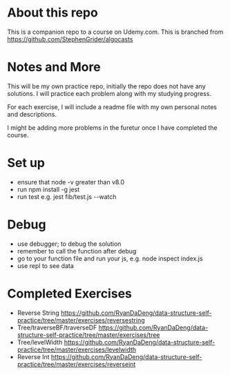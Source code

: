 # About this repo
This is a companion repo to a course on Udemy.com. This is branched from https://github.com/StephenGrider/algocasts


# Notes and More

This will be my own practice repo, initially the repo does not have any solutions. I will practice each problem along with my studying progress.

For each exercise, I will include a readme file with my own personal notes and descriptions.

I might be adding more problems in the furetur once I have completed the course.

# Set up

- ensure that node -v greater than v8.0
- run npm install -g jest
- run test e.g. jest fib/test.js --watch

# Debug

- use debugger; to debug the solution
- remember to call the function after debug
- go to your function file and run your js, e.g. node inspect index.js
- use repl to see data

# Completed Exercises

- Reverse String https://github.com/RyanDaDeng/data-structure-self-practice/tree/master/exercises/reversestring
- Tree/traverseBF/traverseDF https://github.com/RyanDaDeng/data-structure-self-practice/tree/master/exercises/tree
- Tree/levelWidth https://github.com/RyanDaDeng/data-structure-self-practice/tree/master/exercises/levelwidth
- Reverse Int https://github.com/RyanDaDeng/data-structure-self-practice/tree/master/exercises/reverseint